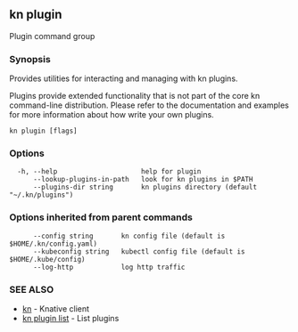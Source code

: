 ## kn plugin

Plugin command group

### Synopsis

Provides utilities for interacting and managing with kn plugins.

Plugins provide extended functionality that is not part of the core kn command-line distribution.
Please refer to the documentation and examples for more information about how write your own plugins.

```
kn plugin [flags]
```

### Options

```
  -h, --help                     help for plugin
      --lookup-plugins-in-path   look for kn plugins in $PATH
      --plugins-dir string       kn plugins directory (default "~/.kn/plugins")
```

### Options inherited from parent commands

```
      --config string       kn config file (default is $HOME/.kn/config.yaml)
      --kubeconfig string   kubectl config file (default is $HOME/.kube/config)
      --log-http            log http traffic
```

### SEE ALSO

* [kn](kn.md)	 - Knative client
* [kn plugin list](kn_plugin_list.md)	 - List plugins

